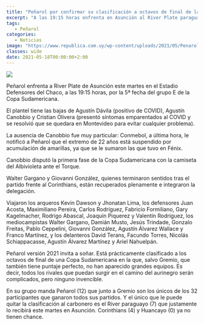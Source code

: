 ```yaml
---
title: "Peñarol por confirmar su clasificación a octavos de final de la Sudamericana"
excerpt: "A las 19:15 horas enfrenta en Asunción al River Plate paraguayo."
tags:
   - Peñarol
categories:
   - Noticias
image: "https://www.republica.com.uy/wp-content/uploads/2021/05/Penarol-5.jpg"
classes: wide
date: 2021-05-18T00:00:00+2:00
---
```



<img src="https://www.republica.com.uy/wp-content/uploads/2021/05/Penarol-5.jpg">


Peñarol enfrenta a River Plate de Asunción este martes en el Estadio Defensores del Chaco, a las 19:15 horas, por la 5ª fecha del grupo E de la Copa Sudamericana.


El plantel tiene las bajas de Agustín Dávila (positivo de COVID), Agustín Canobbio y Cristian Olivera (presentó síntomas emparentados al COVID y se resolvió que se quedara en Montevideo para evitar cualquier problema).


La ausencia de Canobbio fue muy particular: Conmebol, a última hora, le notificó a Peñarol que el extremo de 22 años está suspendido por acumulación de amarillas, ya que se le sumaron las que tuvo en Fénix.


Canobbio disputó la primera fase de la Copa Sudamericana con la camiseta del Albivioleta ante el Torque.


Walter Gargano y Giovanni González, quienes terminaron sentidos tras el partido frente al Corinthians, están recuperados plenamente e integraron la delegación.


Viajaron los arqueros Kevin Dawson y Jhonatan Lima, los defensores Juan Acosta, Maximiliano Pereira, Carlos Rodríguez, Fabricio Formiliano, Gary Kagelmacher, Rodrigo Abascal, Joaquín Piquerez y Valentín Rodríguez, los mediocampistas Walter Gargano, Damián Musto, Jesús Trindade, Gonzalo Freitas, Pablo Ceppelini, Giovanni González, Agustín Álvarez Wallace y Franco Martínez, y los delanteros David Terans, Facundo Torres, Nicolás Schiappacasse, Agustín Álvarez Martínez y Ariel Nahuelpán.


Peñarol versión 2021 invita a soñar. Está prácticamente clasificado a los octavos de final de una Copa Sudamericana en la que, salvo Gremio, que también tiene puntaje perfecto, no han aparecido grandes equipos. Es decir, todos los rivales que puedan surgir en el camino del aurinegro serán complicados, pero ninguno invencible.


En su grupo manda Peñarol (12) que junto a Gremio son los únicos de los 32 participantes que ganaron todos sus partidos. Y el único que le puede quitar la clasificación al carbonero es el River paraguayo (7) que justamente lo recibirá este martes en Asunción. Corinthians (4) y Huancayo (0) ya no tienen chance.


